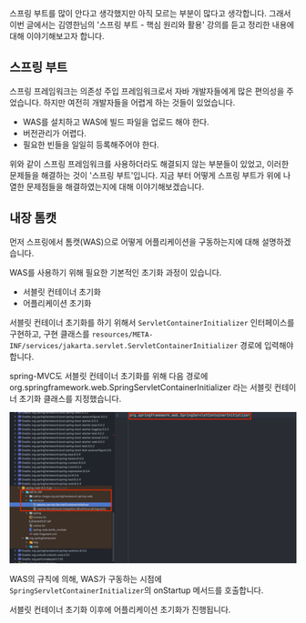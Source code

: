 
스프링 부트를 많이 안다고 생각했지만 아직 모르는 부분이 많다고 생각합니다. 그래서 이번 글에서는 김영한님의 '스프링 부트 - 핵심 원리와 활용' 강의를 듣고 정리한 내용에 대해 이야기해보고자 합니다. 

## 스프링 부트 

스프링 프레임워크는 의존성 주입 프레임워크로서 자바 개발자들에게 많은 편의성을 주었습니다. 하지만 여전히 개발자들을 어렵게 하는 것들이 있었습니다. 
- WAS를 설치하고 WAS에 빌드 파일을 업로드 해야 한다. 
- 버전관리가 어렵다. 
- 필요한 빈들을 일일히 등록해주어야 한다. 

위와 같이 스프링 프레임워크를 사용하더라도 해결되지 않는 부분들이 있었고, 이러한 문제들을 해결하는 것이 '스프링 부트'입니다.
지금 부터 어떻게 스프링 부트가 위에 나열한 문제점들을 해결하였는지에 대해 이야기해보겠습니다. 

## 내장 톰캣 

먼저 스프링에서 톰캣(WAS)으로 어떻게 어플리케이션을 구동하는지에 대해 설명하겠습니다. 

WAS를 사용하기 위해 필요한 기본적인 초기화 과정이 있습니다. 
- 서블릿 컨테이너 초기화 
- 어플리케이션 초기화 

서블릿 컨테이너 초기화를 하기 위해서 ```ServletContainerInitializer``` 인터페이스를 구현하고, 구현 클래스를 ````resources/META-INF/services/jakarta.servlet.ServletContainerInitializer```` 경로에 입력해야 합니다. 

spring-MVC도 서블릿 컨테이너 초기화를 위해 다음 경로에 org.springframework.web.SpringServletContainerInitializer 라는 서블릿 컨테이너 초기화 클래스를 지정했습니다.

![img_1.png](img_1.png)

WAS의 규칙에 의해, WAS가 구동하는 시점에 ```SpringServletContainerInitializer```의 onStartup 메서드를 호출합니다. 


서블릿 컨테이너 초기화 이후에 어플리케이션 초기화가 진행됩니다.  
